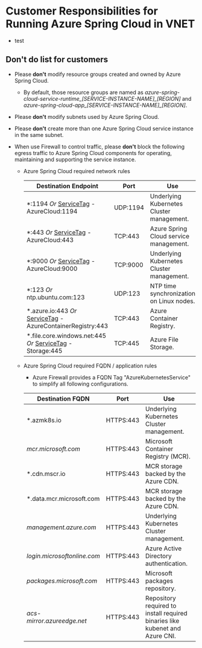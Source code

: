 # Customer Responsibilities for Running Azure Spring Cloud in VNET

- test

## **Don't do** list for customers

- Please **don't** modify resource groups created and owned by Azure Spring Cloud.
  - By default, those resource groups are named as *azure-spring-cloud-service-runtime_[SERVICE-INSTANCE-NAME]_[REGION]* and *azure-spring-cloud-app_[SERVICE-INSTANCE-NAME]_[REGION]*.
- Please **don't** modify subnets used by Azure Spring Cloud.
- Please **don't** create more than one Azure Spring Cloud service instance in the same subnet.
- When use Firewall to control traffic, please **don't** block the following egress traffic to Azure Spring Cloud components for operating, maintaining and supporting the service instance.

  - Azure Spring Cloud required network rules

    | Destination Endpoint | Port | Use |
    |------|------|------|
    | *:1194 *Or* [ServiceTag](https://docs.microsoft.com/en-us/azure/virtual-network/service-tags-overview#available-service-tags) - AzureCloud:1194 | UDP:1194 | Underlying Kubernetes Cluster management. |
    | *:443 *Or* [ServiceTag](https://docs.microsoft.com/en-us/azure/virtual-network/service-tags-overview#available-service-tags) - AzureCloud:443 | TCP:443 | Azure Spring Cloud service management. |
    | *:9000 *Or* [ServiceTag](https://docs.microsoft.com/en-us/azure/virtual-network/service-tags-overview#available-service-tags) - AzureCloud:9000 | TCP:9000 | Underlying Kubernetes Cluster management. |
    | *:123 *Or* ntp.ubuntu.com:123 | UDP:123 | NTP time synchronization on Linux nodes. |
    | *.azure.io:443 *Or* [ServiceTag](https://docs.microsoft.com/en-us/azure/virtual-network/service-tags-overview#available-service-tags) - AzureContainerRegistry:443 | TCP:443 | Azure Container Registry. |
    | *.file.core.windows.net:445 *Or* [ServiceTag](https://docs.microsoft.com/en-us/azure/virtual-network/service-tags-overview#available-service-tags) - Storage:445 | TCP:445 | Azure File Storage. |

  - Azure Spring Cloud required FQDN / application rules
    - Azure Firewall provides a FQDN Tag "AzureKubernetesService" to simplify all following configurations.

    | Destination FQDN | Port | Use |
    |------|------|------|
    | *.azmk8s.io | HTTPS:443 | Underlying Kubernetes Cluster management. |
    | <i>mcr.microsoft.com</i> | HTTPS:443 | Microsoft Container Registry (MCR). |
    | *.cdn.mscr.io | HTTPS:443 | MCR storage backed by the Azure CDN. |
    | *.data.mcr.microsoft.com | HTTPS:443 | MCR storage backed by the Azure CDN. |
    | <i>management.azure.com</i> | HTTPS:443 | Underlying Kubernetes Cluster management. ​|
    | <i>login.microsoftonline.com</i> | HTTPS:443 | Azure Active Directory authentication.​ |
    |<i>packages.microsoft.com</i>    | HTTPS:443 | Microsoft packages repository. |
    | <i>acs-mirror.azureedge.net</i> | HTTPS:443 | Repository required to install required binaries like kubenet and Azure CNI.​ |
